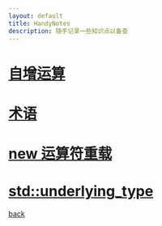 ```yaml
---
layout: default
title: HandyNotes
description: 随手记录一些知识点以备查
---
```


# [自增运算](./IncrementOperator.md)

# [术语](./Terms.md)

# [new 运算符重载](./OperatorNewAndDelete.md)

# [std::underlying_type](./underlying_type.md)

[back](./../../)